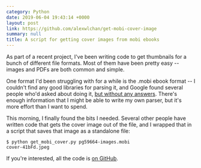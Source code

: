 ```yaml
---
category: Python
date: 2019-06-04 19:43:14 +0000
layout: post
link: https://github.com/alexwlchan/get-mobi-cover-image
summary: null
title: A script for getting cover images from mobi ebooks
---
```


As part of a recent project, I've been writing code to get thumbnails for a bunch of different file formats.
Most of them have been pretty easy -- images and PDFs are both common and simple.

One format I'd been struggling with for a while is the .mobi ebook format -- I couldn't find any good libraries for parsing it, and Google found several people who'd asked about doing it, [but without any answers](https://xkcd.com/979/).
There's enough information that I might be able to write my own parser, but it's more effort than I want to spend.

This morning, I finally found the bits I needed.
Several other people have written code that gets the cover image out of the file, and I wrapped that in a script that saves that image as a standalone file:

```console
$ python get_mobi_cover.py pg59664-images.mobi
cover-41bFd.jpeg
```

If you're interested, all the code is [on GitHub](https://github.com/alexwlchan/get-mobi-cover-image).